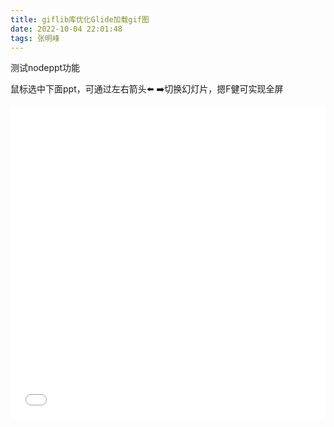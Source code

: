 ```yaml
---
title: giflib库优化Glide加载gif图
date: 2022-10-04 22:01:48
tags: 张明峰
---
```


测试nodeppt功能

鼠标选中下面ppt，可通过左右箭头⬅️ ➡️切换幻灯片，摁F健可实现全屏

<iframe src="../../../../nodeppt/dist/slide.html" width="100%" height="500" name="topFrame" scrolling="yes" noresize="noresize" frameborder="0" id="topFrame"></iframe>
